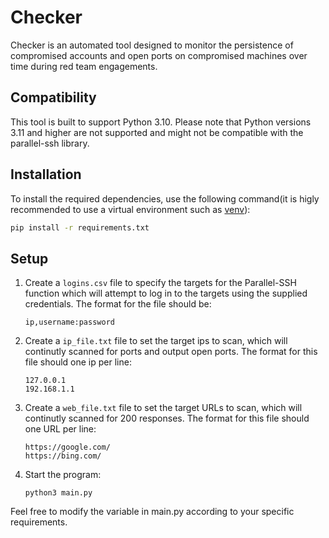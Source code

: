 # Checker

Checker is an automated tool designed to monitor the persistence of compromised accounts and open ports on compromised machines over time during red team engagements.

## Compatibility
This tool is built to support Python 3.10. Please note that Python versions 3.11 and higher are not supported and might not be compatible with the parallel-ssh library.
## Installation
To install the required dependencies, use the following command(it is higly recommended to use a virtual environment such as [venv](https://www.freecodecamp.org/news/how-to-setup-virtual-environments-in-python/)):
```bash
pip install -r requirements.txt
```

## Setup
1. Create a `logins.csv` file to specify the targets for the Parallel-SSH function which will attempt to log in to the targets using the supplied credentials. The format for the file should be:
   ```
   ip,username:password
   ```

2. Create a `ip_file.txt` file to set the target ips to scan, which will continutly scanned for ports and output open ports. The format for this file should one ip per line:
   ```
   127.0.0.1
   192.168.1.1
   ```

3. Create a `web_file.txt` file to set the target URLs to scan, which will continutly scanned for 200 responses. The format for this file should one URL per line:
   ```
   https://google.com/
   https://bing.com/
   ```
4. Start the program:
   ```
   python3 main.py
   ```
Feel free to modify the variable in main.py according to your specific requirements.
